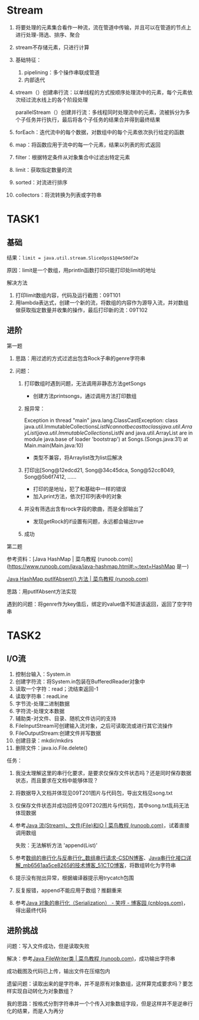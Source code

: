 # Stream

1. 将要处理的元素集合看作一种流，流在管道中传输，并且可以在管道的节点上进行处理-筛选、排序、聚合

2. stream不存储元素，只进行计算

3. 基础特征：

   1. pipelining：多个操作串联成管道
   2. 内部迭代

4. stream（）创建串行流：以单线程的方式按顺序处理流中的元素，每个元素依次经过流水线上的各个阶段处理

   parallelStream（）创建并行流：多线程同时处理流中的元素，流被拆分为多个子任务并行执行，最后将各个子任务的结果合并得到最终结果

5. forEach：迭代流中的每个数据，对数组中的每个元素依次执行给定的函数

6. map：将函数应用于流中的每一个元素，结果以列表的形式返回

7. filter：根据特定条件从对象集合中过滤出特定元素

8. limit：获取指定数量的流

9. sorted：对流进行排序

10. collectors：将流转换为列表或字符串



# TASK1

## 基础

结果：`limit = java.util.stream.SliceOps$1@4e50df2e`

原因：limit是一个数组，用println函数打印只能打印处limit的地址

解决方法

1. 打印limit数组内容，代码及运行截图：09T101
2. 用lambda表达式，创建一个新的流，将数组的内容作为源导入流，并对数组做获取指定数量并收集的操作，最后打印新的流：09T102

## 进阶

第一题

1. 思路：用过滤的方式过滤出包含Rock子串的genre字符串

2. 问题：

   1. 打印数组时遇到问题，无法调用非静态方法getSongs

      - 创建方法printsongs，通过调用方法打印数组

   2. 报异常：

      Exception in thread "main" java.lang.ClassCastException: class java.util.ImmutableCollections$ListN cannot be cast to class java.util.ArrayList (java.util.ImmutableCollections$ListN and java.util.ArrayList are in module java.base of loader 'bootstrap')
      	at Songs.<init>(Songs.java:31)
      	at Main.main(Main.java:10)

      - 类型不兼容，将Arraylist改为list后解决

   3. 打印出[Song@12edcd21, Song@34c45dca, Song@52cc8049, Song@5b6f7412, ……

      - 打印的是地址，犯了和基础中一样的错误
      - 加入print方法，依次打印列表中的对象

   4. 并没有筛选出含有rock字段的歌曲，而是全部输出了

      - 发现getRock的if设置有问题，永远都会输出true

   5. 成功

第二题

参考资料：[Java HashMap | 菜鸟教程 (runoob.com)](https://www.runoob.com/java/java-hashmap.html#:~:text=HashMap 是一)

[Java HashMap putIfAbsent() 方法 | 菜鸟教程 (runoob.com)](https://www.runoob.com/java/java-hashmap-putifabsent.html#:~:text=putIfAbsen)

思路：用putIfAbsent方法实现

遇到的问题：将genre作为key值后，绑定的value值不知道该返回，返回了空字符串

# TASK2

## I/O流

1. 控制台输入：System.in
2. 创建字符流：将System.in包装在BufferedReader对象中
3. 读取一个字符：read；流结束返回-1
4. 读取字符串：readLine
5. 字节流-处理二进制数据
6. 字符流-处理文本数据
7. 辅助类-对文件、目录、随机文件访问的支持
8. FileInputStream可创建输入流对象，之后可读取流或进行其它流操作
9. FileOutputStream:创建文件并写数据
10. 创建目录：mkdir/mkdirs
11. 删除文件：java.io.File.delete()

任务：

1. 我没太理解这里的串行化要求，是要求仅保存文件状态吗？还是同时保存数据状态，而且要求在文档中能够体现？

2. 将数据导入文档并体现见09T201图片与代码包，导出文档见song.txt

3. 仅保存文件状态并成功回传见09T202图片与代码包，其中song.txt乱码无法体现数据

4. 参考[Java 流(Stream)、文件(File)和IO | 菜鸟教程 (runoob.com)](https://www.runoob.com/java/java-files-io.html)，试着直接调用数组

   失败：无法解析方法 'append(List<Song>)'

5. 参考[数组的串行化与反串行化_数组串行请求-CSDN博客](https://blog.csdn.net/jingshui1234/article/details/39429747)、[Java串行化接口详解_mb6561aa5ce8265的技术博客_51CTO博客](https://blog.51cto.com/u_16381958/8561438)，将数组转化为字符串

6. 提示没有抛出异常，根据编译器提示用trycatch包围

7. 反复报错，append不能应用于数组？推翻重来

8. 参考[Java 对象的串行化（Serialization） - 笑哼 - 博客园 (cnblogs.com)](https://www.cnblogs.com/xh0102/p/5759803.html)，得出最终代码

## 进阶挑战

问题：写入文件成功，但是读取失败

解决：参考[Java FileWriter类 | 菜鸟教程 (runoob.com)](https://www.runoob.com/java/java-filewriter.html)，成功输出字符串

成功截图及代码已上传，输出文件在压缩包内

遗留问题：读取出来的是字符串，并不是原有对象数组，这样算完成要求吗？要怎样实现自动转化为对象数组？

我的思路：按格式分割字符串并一个个传入对象数组字段，但是这样并不是逆串行化的结果，而是人为再分